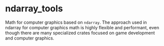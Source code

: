 # ndarray_tools

Math for computer graphics based on `ndarray`. The approach used in ndarray for computer graphics math is highly flexible and performant, even though there are many specialized crates focused on game development and computer graphics.
